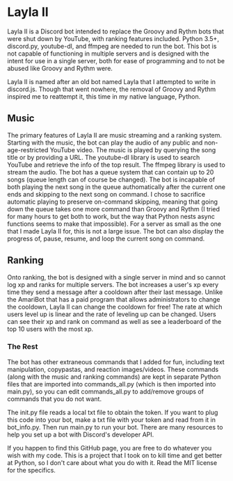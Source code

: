 # Layla II
Layla II is a Discord bot intended to replace the Groovy and Rythm bots that were shut down by YouTube, with ranking features included. Python 3.5+, discord.py, youtube-dl, and ffmpeg are needed to run the bot. This bot is not capable of functioning in multiple servers and is designed with the intent for use in a single server, both for ease of programming and to not be abused like Groovy and Rythm were.

Layla II is named after an old bot named Layla that I attempted to write in discord.js. Though that went nowhere, the removal of Groovy and Rythm inspired me to reattempt it, this time in my native language, Python.

## Music
The primary features of Layla II are music streaming and a ranking system. Starting with the music, the bot can play the audio of any public and non-age-restricted YouTube video. The music is played by querying the song title or by providing a URL. The youtube-dl library is used to search YouTube and retrieve the info of the top result. The ffmpeg library is used to stream the audio. The bot has a queue system that can contain up to 20 songs (queue length can of course be changed). The bot is incapable of both playing the next song in the queue authomatically after the current one ends and skipping to the next song on command. I chose to sacrifice automatic playing to preserve on-command skipping, meaning that going down the queue takes one more command than Groovy and Rythm (I tried for many hours to get both to work, but the way that Python nests async functions seems to make that impossible). For a server as small as the one that I made Layla II for, this is not a large issue. The bot can also display the progress of, pause, resume, and loop the current song on command.

## Ranking
Onto ranking, the bot is designed with a single server in mind and so cannot log xp and ranks for multiple servers. The bot increases a user's xp every time they send a message after a cooldown after their last message. Unlike the AmariBot that has a paid program that allows administrators to change the cooldown, Layla II can change the cooldown for free! The rate at which users level up is linear and the rate of leveling up can be changed. Users can see their xp and rank on command as well as see a leaderboard of the top 10 users with the most xp.

### The Rest
The bot has other extraneous commands that I added for fun, including text manipulation, copypastas, and reaction images/videos. These commands (along with the music and ranking commands) are kept in separate Python files that are imported into commands_all.py (which is then imported into main.py), so you can edit commands_all.py to add/remove groups of commands that you do not want. 

The init.py file reads a local txt file to obtain the token. If you want to plug this code into your bot, make a txt file with your token and read from it in bot_info.py. Then run main.py to run your bot. There are many resources to help you set up a bot with Discord's developer API.

If you happen to find this GitHub page, you are free to do whatever you wish with my code. This is a project that I took on to kill time and get better at Python,  so I don't care about what you do with it. Read the MIT license for the specifics.
